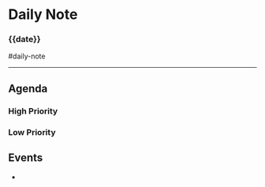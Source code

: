 # Daily Note
### {{date}}

#daily-note 

---

## Agenda
### High Priority


### Low Priority


## Events
- 